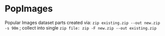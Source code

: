 # PopImages
Popular Images dataset
parts created via: `zip existing.zip --out new.zip -s 90m` ;
collect into single `zip file: zip -F new.zip --out existing.zip`
